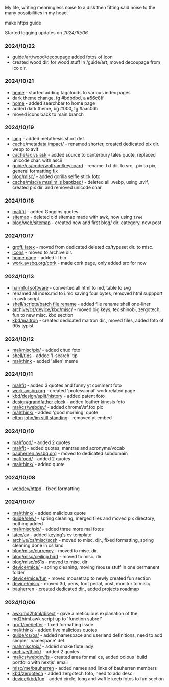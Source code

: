 My life, writing meaningless noise to a disk then fitting said noise to the many possibilities in my head.

make https guide

Started logging updates on *2024/10/06*

### 2024/10/22

- [guide/art/wood/decoupage](/guide/art/wood/decoupage) added fotos of icon
- created wood dir. for wood stuff in /guide/art, moved decoupage from ico dir.

### 2024/10/21

- [home](/) - started adding tagclouds to various index pages
- dark theme change, fg #bdbdbd, a #56c8ff
- [home](/) - added searchbar to home page
- added dark theme, bg #000, fg #aac0db
- moved icons back to main branch

### 2024/10/19

- [lang](/lang) - added metathesis short def.
- [cache/metadata impact/](/archive/misc/cache/metadata_impact/) - renamed shorter, created dedicated pix dir. webp to avif
- [cache/ax vs ask](/archive/misc/cache/ax_vs_ask) - added source to canterbury tales quote, replaced unicode char. with ascii
- [guide/cs/code/wolfram/keyboard](/guide/cs/code/wolfram/keyboard) - rename .txt dir. to src, .pix to pix, general formatting fix
- [blog/misc/](/blog/misc/) - added gorilla selfie stick foto
- [cache/misc/a muslim is baptized/](/archive/misc/cache/misc/a_muslim_is_baptized/) - deleted all .webp, using .avif, created pix dir. and removed unicode char.

### 2024/10/18

- [mal/fit](/mal/fit) - added Goggins quotes
- [sitemap](/blog/me/sitemap.html) - deleted old sitemap made with awk, now using `tree`
- [blog/web/sitemap](/blog/web/sitemap_unix_tree) - created new and first blog/ dir. category, new post

### 2024/10/17

- [groff, latex](/guide/cs/misc/) - moved from dedicated deleted cs/typeset dir. to misc.
- [icons](/archive/icons/) - moved to archive dir.
- [home page](/) - added lil bio
- [work.avsbq.org/cork](//work.avsbq.org/cork) - made cork page, only added src for now

### 2024/10/13

- [harmful software](/archive/cs/misc/harmful_software) - converted all html to md, table to svg
- renamed all index.md to i.md saving four bytes, removed html suppport in awk script
- [shell/scripts/batch file rename](/guide/cs/code/shell/scripts/batch_file_rename) - added file rename shell one-liner
- [archive/cs/device/kbd/misc/](/archive/cs/device/kbd/misc/) - moved big keys, tex shinobi, zergotech, fun to new misc. kbd section
- [kbd/maltron](/archive/cs/device/kbd/maltron) - created dedicated maltron dir., moved files, added foto of 90s typist

### 2024/10/12

- [mal/misc/pix/](/mal/misc/pix) - added chud foto
- [shell/tips](/guide/cs/code/shell/tips) - added 'I-search' tip
- [mal/think](/mal/think) - added 'alien' meme

### 2024/10/11

- [mal/fit](/mal/fit) - added 3 quotes and funny yt comment foto
- [work.avsbq.org](//work.avsbq.org) - created 'professional' work related page
- [kbd/design/split/history](/archive/cs/device/kbd/design/split/history) - added patent foto 
- [design/grandfather clock](/archive/cs/device/kbd/design/grandfather_clock) - added leather kinesis foto 
- [mal/cs/webdev/](/mal/cs/webdev) - added chromeVsf.fox pic 
- [mal/think/](/mal/think) - added 'good morning' quote
- [elton john/im still standing](/archive/misc/music/elton_john/im_still_standing) - removed yt embed 

### 2024/10/10

- [mal/food/](/mal/food) - added 2 quotes
- [mal/fit](/mal/fit) - added quotes, mantras and acronyms/vocab
- [bauherren.avsbq.org](//bauherren.avsbq.org) - moved to dedicated subdomain
- [mal/food/](/mal/food) - added 2 quotes
- [mal/think/](/mal/think) - added quote

### 2024/10/08

- [webdev/httpd](/guide/cs/webdev/httpd) - fixed formatting

### 2024/10/07

- [mal/think/](/mal/think) - added malicious quote
- [guide/sew/](/guide/sew/) - spring cleaning, merged files and moved pix directory, nothing added
- [mal/misc/pix/](/mal/misc/pix) - added three more mal fotos
- [latex/cv](/guide/cs/typeset/latex/cv) - added [keying's](//keyi.ng) cv template
- [archive/cs/misc/scsh](/archive/cs/misc/scsh) - moved to misc. dir., fixed formatting, spring cleaning done in cs land
- [blog/misc/currency](/blog/misc/ceiling_bird) - moved to misc. dir.
- [blog/misc/ceiling bird](/blog/misc/ceiling_bird) - moved to misc. dir.
- [blog/misc/x61s](/blog/misc/x61s) - moved to misc. dir
- [device/mice/](/archive/cs/device/mice/) - spring cleaning, moving mouse stuff in one permanent folder
- [device/mice/fun](/archive/cs/device/mice/fun) - moved mousetrap to newly created fun section
- [device/misc/](/archive/cs/device/misc/) - moved 3d, pens, foot pedal, post, monitor to misc/
- [bauherren](bauherren) - created dedicated dir., added projects roadmap

### 2024/10/06

- [awk/md2html/disect](/guide/cs/code/awk/md2html/disect) - gave a meticulous explanation of the md2html.awk script up to 'function subref'
- [groff/me/letter](/guide/cs/typeset/groff/me/letter) - fixed formatting issue
- [mal/think/](/mal/think) - added five malicious quotes
- [guide/cs/os/](/guide/cs/os) - added namespace and userland definitions, need to add simpler 'namespace' def. 
- [mal/misc/pix/](/mal/misc/pix) - added snake flute lady
- [archive/think/](/archive/think/) - added 2 quotes
- [mal/cs/webdev/js](/mal/cs/webdev/js) - created area for mal cs, added odious 'build portfolio with nextjs' email
- [misc/me/bauherren](misc/me/bauherren) - added names and links of bauherren members
- [kbd/zergotech](kbd/zergotech) - added zergotech foto, need to add desc.
- [device/kbd/fun](device/kbd/fun) - added circle, long and waffle keeb fotos to fun section
